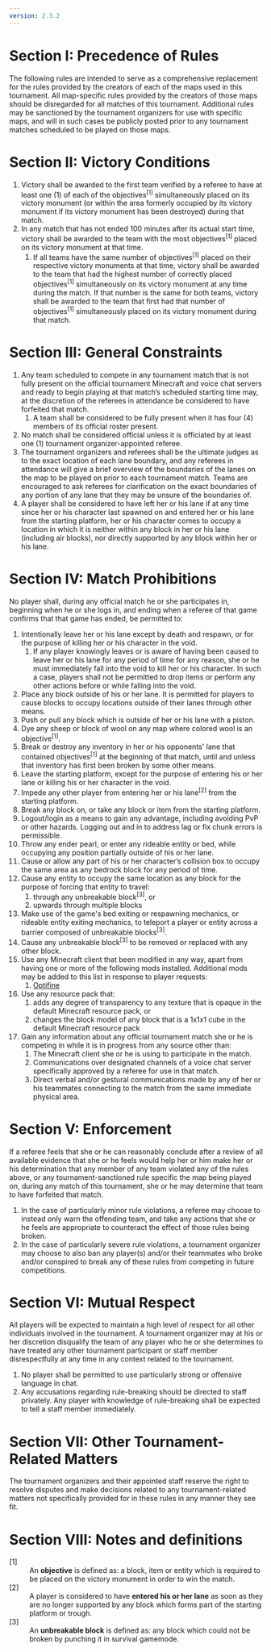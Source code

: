 ```yaml
---
version: 2.3.2
---
```


# Section I: Precedence of Rules

The following rules are intended to serve as a comprehensive replacement for the rules provided by the creators of each of the maps used in this tournament. All map-specific rules provided by the creators of those maps should be disregarded for all matches of this tournament. Additional rules may be sanctioned by the tournament organizers for use with specific maps, and will in such cases be publicly posted prior to any tournament matches scheduled to be played on those maps.

# Section II: Victory Conditions

1. Victory shall be awarded to the first team verified by a referee to have at least one (1) of each of the objectives<sup>[1]</sup> simultaneously placed on its victory monument (or within the area formerly occupied by its victory monument if its victory monument has been destroyed) during that match.
2. In any match that has not ended 100 minutes after its actual start time, victory shall be awarded to the team with the most objectives<sup>[1]</sup> placed on its victory monument at that time.
    1. If all teams have the same number of objectives<sup>[1]</sup> placed on their respective victory monuments at that time, victory shall be awarded to the team that had the highest number of correctly placed objectives<sup>[1]</sup> simultaneously on its victory monument at any time during the match. If that number is the same for both teams, victory shall be awarded to the team that first had that number of objectives<sup>[1]</sup> simultaneously placed on its victory monument during that match.

# Section III: General Constraints

1. Any team scheduled to compete in any tournament match that is not fully present on the official tournament Minecraft and voice chat servers and ready to begin playing at that match’s scheduled starting time may, at the discretion of the referees in attendance be considered to have forfeited that match.
    1. A team shall be considered to be fully present when it has four (4) members of its official roster present.
2. No match shall be considered official unless it is officiated by at least one (1) tournament organizer-appointed referee.
3. The tournament organizers and referees shall be the ultimate judges as to the exact location of each lane boundary, and any referees in attendance will give a brief overview of the boundaries of the lanes on the map to be played on prior to each tournament match. Teams are encouraged to ask referees for clarification on the exact boundaries of any portion of any lane that they may be unsure of the boundaries of.
4. A player shall be considered to have left her or his lane if at any time since her or his character last spawned on and entered her or his lane from the starting platform, her or his character comes to occupy a location in which it is neither within any block in her or his lane (including air blocks), nor directly supported by any block within her or his lane.

# Section IV: Match Prohibitions

No player shall, during any official match he or she participates in, beginning when he or she logs in, and ending when a referee of that game confirms that that game has ended, be permitted to:

1. Intentionally leave her or his lane except by death and respawn, or for the purpose of killing her or his character in the void.
    1. If any player knowingly leaves or is aware of having been caused to leave her or his lane for any period of time for any reason, she or he must immediately fall into the void to kill her or his character. In such a case, players shall not be permitted to drop items or perform any other actions before or while falling into the void.
2. Place any block outside of his or her lane. It is permitted for players to cause blocks to occupy locations outside of their lanes through other means.
3. Push or pull any block which is outside of her or his lane with a piston.
4. Dye any sheep or block of wool on any map where colored wool is an objective<sup>[1]</sup>.
5. Break or destroy any inventory in her or his opponents' lane that contained objectives<sup>[1]</sup> at the beginning of that match, until and unless that inventory has first been broken by some other means.
6. Leave the starting platform, except for the purpose of entering his or her lane or killing his or her character in the void.
7. Impede any other player from entering her or his lane<sup>[2]</sup> from the starting platform.
8. Break any block on, or take any block or item from the starting platform.
9. Logout/login as a means to gain any advantage, including avoiding PvP or other hazards. Logging out and in to address lag or fix chunk errors is permissible.
10. Throw any ender pearl, or enter any rideable entity or bed, while occupying any position partially outside of his or her lane.
11. Cause or allow any part of his or her character’s collision box to occupy the same area as any bedrock block for any period of time. 
12. Cause any entity to occupy the same location as any block for the purpose of forcing that entity to travel:
    1. through any unbreakable block<sup>[3]</sup>, or
    2. upwards through multiple blocks
13. Make use of the game's bed exiting or respawning mechanics, or rideable entity exiting mechanics, to teleport a player or entity across a barrier composed of unbreakable blocks<sup>[3]</sup>.
14. Cause any unbreakable block<sup>[3]</sup> to be removed or replaced with any other block.
15. Use any Minecraft client that been modified in any way, apart from having one or more of the following mods installed. Additional mods may be added to this list in response to player requests:
    1. [Optifine](http://www.minecraftforum.net/forums/mapping-and-modding/minecraft-mods/1272953-optifine-hd-a4-fps-boost-hd-textures-aa-af-and)
16. Use any resource pack that:
    1. adds any degree of transparency to any texture that is opaque in the default Minecraft resource pack, or
    2. changes the block model of any block that is a 1x1x1 cube in the default Minecraft resource pack
17. Gain any information about any official tournament match she or he is competing in while it is in progress from any source other than:
    1. The Minecraft client she or he is using to participate in the match.
    2. Communications over designated channels of a voice chat server specifically approved by a referee for use in that match.
    3. Direct verbal and/or gestural communications made by any of her or his teammates connecting to the match from the same immediate physical area.

# Section V: Enforcement

If a referee feels that she or he can reasonably conclude after a review of all available evidence that she or he feels would help her or him make her or his determination that any member of any team violated any of the rules above, or any tournament-sanctioned rule specific the map being played on, during any match of this tournament, she or he may determine that team to have forfeited that match.

1. In the case of particularly minor rule violations, a referee may choose to instead only warn the offending team, and take any actions that she or he feels are appropriate to counteract the effect of those rules being broken.
2. In the case of particularly severe rule violations, a tournament organizer may choose to also ban any player(s) and/or their teammates who broke and/or conspired to break any of these rules from competing in future competitions.

# Section VI: Mutual Respect

All players will be expected to maintain a high level of respect for all other individuals involved in the tournament. A tournament organizer may at his or her discretion disqualify the team of any player who he or she determines to have treated any other tournament participant or staff member disrespectfully at any time in any context related to the tournament.

1. No player shall be permitted to use particularly strong or offensive language in chat.
2. Any accusations regarding rule-breaking should be directed to staff privately. Any player with knowledge of rule-breaking shall be expected to tell a staff member immediately.

# Section VII: Other Tournament-Related Matters

The tournament organizers and their appointed staff reserve the right to resolve disputes and make decisions related to any tournament-related matters not specifically provided for in these rules in any manner they see fit.

# Section VIII: Notes and definitions

<dl>
<dt>[1]</dt><dd>An <strong>objective</strong> is defined as: a block, item or entity which is required to be placed on the victory monument in order to win the match.</dd>
<dt>[2]</dt><dd>A player is considered to have <strong>entered his or her lane</strong> as soon as they are no longer supported by any block which forms part of the starting platform or trough.</dd>
<dt>[3]</dt><dd>An <strong>unbreakable block</strong> is defined as: any block which could not be broken by punching it in survival gamemode.</dd>
</dl>
